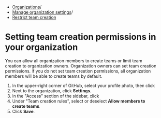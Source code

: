   * [Organizations](https://docs.github.com/en/organizations "Organizations")/
  * [Manage organization settings](https://docs.github.com/en/organizations/managing-organization-settings "Manage organization settings")/
  * [Restrict team creation](https://docs.github.com/en/organizations/managing-organization-settings/setting-team-creation-permissions-in-your-organization "Restrict team creation")


# Setting team creation permissions in your organization
You can allow all organization members to create teams or limit team creation to organization owners.
Organization owners can set team creation permissions.
If you do not set team creation permissions, all organization members will be able to create teams by default.
  1. In the upper-right corner of GitHub, select your profile photo, then click 
  2. Next to the organization, click **Settings**.
  3. In the "Access" section of the sidebar, click 
  4. Under "Team creation rules", select or deselect **Allow members to create teams**.
  5. Click **Save**.


